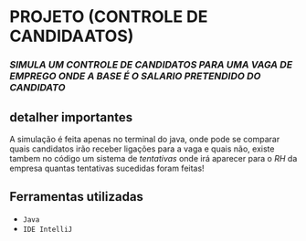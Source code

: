# **PROJETO (CONTROLE DE CANDIDAATOS)**

### *SIMULA UM CONTROLE DE CANDIDATOS PARA UMA VAGA DE EMPREGO ONDE A BASE É O SALARIO PRETENDIDO DO CANDIDATO*

## **detalher importantes**
A simulação é feita apenas no terminal do java, onde pode se comparar quais candidatos irão receber ligações para a vaga e quais não, existe tambem no código um sistema de *tentativas* onde irá aparecer para o *RH* da empresa quantas tentativas sucedidas foram feitas!

## Ferramentas utilizadas

- `Java`
- `IDE IntelliJ`
